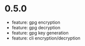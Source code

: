 # 0.5.0
- feature: gpg encryption
- feature: gpg decryption
- feature: gpg key generation
- feature: cli encryption/decryption
